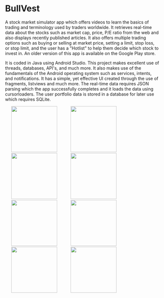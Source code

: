 # BullVest

A stock market simulator app which offers videos to learn the basics of trading and terminology used by traders worldwide. It retrieves real-time data about the stocks such as market cap, price, P/E ratio from the web and also displays recently published articles. It also offers multiple trading options such as buying or selling at market price, setting a limit, stop loss, or stop limit, and the user has a "Hotlist" to help them decide which stock to invest in. An older version of this app is available on the Google Play store.

It is coded in Java using Android Studio. This project makes excellent use of threads, databases, API's, and much more. It also makes use of the fundamentals of the Android operating system such as services, intents, and notifications. It has a simple, yet effective UI created through the use of fragments, listviews and much more. The real-time data requires JSON parsing which the app successfully completes and it loads the data using cursorloaders. The user portfolio data is stored in a database for later use which requires SQLite.

<p float="left">
  <img src="https://user-images.githubusercontent.com/43008021/58757633-a5741d80-84dd-11e9-94aa-831df546ae0b.jpg" width="150" hspace="20"/>
  <img src="https://user-images.githubusercontent.com/43008021/58757664-24695600-84de-11e9-8e5c-ed76d6c35d96.jpg" width="150" hspace="20"/>
  <img src="https://user-images.githubusercontent.com/43008021/59006572-b7f99a00-87f0-11e9-9bc1-a88381466fb7.jpg" width="150" hspace="20"/>
  <img src="https://user-images.githubusercontent.com/43008021/59006631-f7c08180-87f0-11e9-833e-dd045edeb9b7.jpg" width="150" hspace="20"/>
  <img src="https://user-images.githubusercontent.com/43008021/58757689-7d38ee80-84de-11e9-99db-d35eeb7bda1b.jpg" width="150" hspace="20"/>
  <img src="https://user-images.githubusercontent.com/43008021/59005923-74e9f780-87ed-11e9-8ec4-3b439cf0e159.jpg" width="150" hspace="20"/>
  <img src="https://user-images.githubusercontent.com/43008021/59006675-36eed280-87f1-11e9-8e89-95ded8701817.jpg" width="150" hspace="20"/>
  <img src="https://user-images.githubusercontent.com/43008021/59005984-b8dcfc80-87ed-11e9-9a9d-786d3c6f6d86.jpg" width="150" hspace="20"/>
</p>

